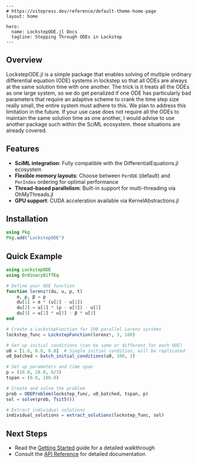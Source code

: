 ```@raw html
---
# https://vitepress.dev/reference/default-theme-home-page
layout: home

hero:
  name: LockstepODE.jl Docs
  tagline: Stepping Through ODEs in Lockstep
---
```

## Overview

LockstepODE.jl is a simple package that enables solving of multiple ordinary differential equation (ODE) systems in lockstep so that all ODEs are always at the same solution time with one another. The trick is it treats all the ODEs as one large system, so we do get penalized if one ODE has particularly bad parameters that require an adaptive scheme to crank the time step size really small, the entire system must adhere to this. We plan to address this limitation in the future. If your use case does not require all the ODEs to maintain the same solution time as one another, I would advise to use another package such within the SciML ecosystem. these situations are already covered.

## Features

- **SciML integration**: Fully compatible with the DifferentialEquations.jl ecosystem
- **Flexible memory layouts**: Choose between `PerODE` (default) and `PerIndex` ordering for optimal performance
- **Thread-based parallelism**: Built-in support for multi-threading via OhMyThreads.jl
- **GPU support**: CUDA acceleration available via KernelAbstractions.jl

## Installation

```julia
using Pkg
Pkg.add("LockstepODE")
```

## Quick Example

```julia
using LockstepODE
using OrdinaryDiffEq

# Define your ODE function
function lorenz!(du, u, p, t)
    σ, ρ, β = p
    du[1] = σ * (u[2] - u[1])
    du[2] = u[1] * (ρ - u[3]) - u[2]
    du[3] = u[1] * u[2] - β * u[3]
end

# Create a LockstepFunction for 100 parallel Lorenz systems
lockstep_func = LockstepFunction(lorenz!, 3, 100)

# Set up initial conditions (can be same or different for each ODE)
u0 = [1.0, 0.0, 0.0]  # Single initial condition, will be replicated
u0_batched = batch_initial_conditions(u0, 100, 3)

# Set up parameters and time span
p = (10.0, 28.0, 8/3)
tspan = (0.0, 100.0)

# Create and solve the problem
prob = ODEProblem(lockstep_func, u0_batched, tspan, p)
sol = solve(prob, Tsit5())

# Extract individual solutions
individual_solutions = extract_solutions(lockstep_func, sol)
```

## Next Steps

- Read the [Getting Started](getting_started.md) guide for a detailed walkthrough
- Consult the [API Reference](api.md) for detailed documentation